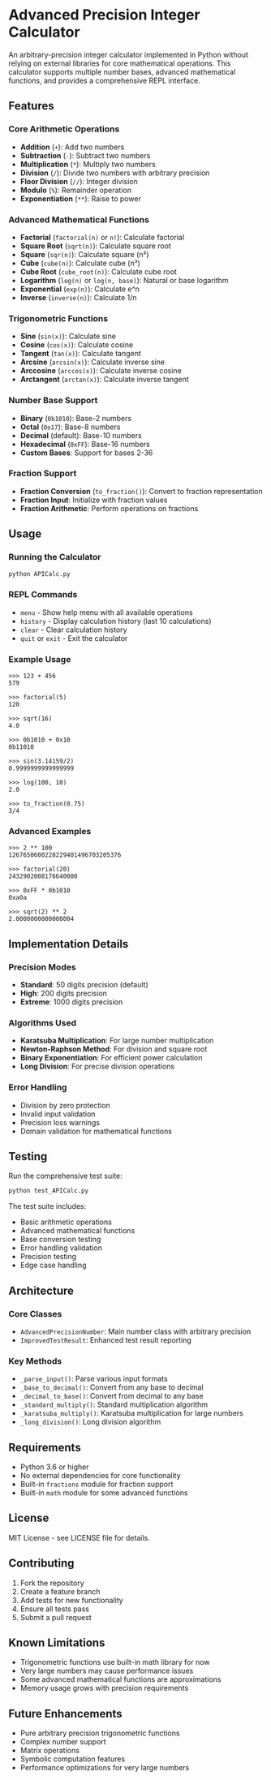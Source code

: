 # Advanced Precision Integer Calculator

An arbitrary-precision integer calculator implemented in Python without relying on external libraries for core mathematical operations. This calculator supports multiple number bases, advanced mathematical functions, and provides a comprehensive REPL interface.

## Features

### Core Arithmetic Operations
- **Addition** (`+`): Add two numbers
- **Subtraction** (`-`): Subtract two numbers  
- **Multiplication** (`*`): Multiply two numbers
- **Division** (`/`): Divide two numbers with arbitrary precision
- **Floor Division** (`//`): Integer division
- **Modulo** (`%`): Remainder operation
- **Exponentiation** (`**`): Raise to power

### Advanced Mathematical Functions
- **Factorial** (`factorial(n)` or `n!`): Calculate factorial
- **Square Root** (`sqrt(n)`): Calculate square root
- **Square** (`sqr(n)`): Calculate square (n²)
- **Cube** (`cube(n)`): Calculate cube (n³)
- **Cube Root** (`cube_root(n)`): Calculate cube root
- **Logarithm** (`log(n)` or `log(n, base)`): Natural or base logarithm
- **Exponential** (`exp(n)`): Calculate e^n
- **Inverse** (`inverse(n)`): Calculate 1/n

### Trigonometric Functions
- **Sine** (`sin(x)`): Calculate sine
- **Cosine** (`cos(x)`): Calculate cosine
- **Tangent** (`tan(x)`): Calculate tangent
- **Arcsine** (`arcsin(x)`): Calculate inverse sine
- **Arccosine** (`arccos(x)`): Calculate inverse cosine
- **Arctangent** (`arctan(x)`): Calculate inverse tangent

### Number Base Support
- **Binary** (`0b1010`): Base-2 numbers
- **Octal** (`0o17`): Base-8 numbers
- **Decimal** (default): Base-10 numbers
- **Hexadecimal** (`0xFF`): Base-16 numbers
- **Custom Bases**: Support for bases 2-36

### Fraction Support
- **Fraction Conversion** (`to_fraction()`): Convert to fraction representation
- **Fraction Input**: Initialize with fraction values
- **Fraction Arithmetic**: Perform operations on fractions

## Usage

### Running the Calculator

```bash
python APICalc.py
```

### REPL Commands

- `menu` - Show help menu with all available operations
- `history` - Display calculation history (last 10 calculations)
- `clear` - Clear calculation history
- `quit` or `exit` - Exit the calculator

### Example Usage

```
>>> 123 + 456
579

>>> factorial(5)
120

>>> sqrt(16)
4.0

>>> 0b1010 + 0x10
0b11010

>>> sin(3.14159/2)
0.9999999999999999

>>> log(100, 10)
2.0

>>> to_fraction(0.75)
3/4
```

### Advanced Examples

```
>>> 2 ** 100
1267650600228229401496703205376

>>> factorial(20)
2432902008176640000

>>> 0xFF * 0b1010
0xa0a

>>> sqrt(2) ** 2
2.0000000000000004
```

## Implementation Details

### Precision Modes
- **Standard**: 50 digits precision (default)
- **High**: 200 digits precision
- **Extreme**: 1000 digits precision

### Algorithms Used
- **Karatsuba Multiplication**: For large number multiplication
- **Newton-Raphson Method**: For division and square root
- **Binary Exponentiation**: For efficient power calculation
- **Long Division**: For precise division operations

### Error Handling
- Division by zero protection
- Invalid input validation
- Precision loss warnings
- Domain validation for mathematical functions

## Testing

Run the comprehensive test suite:

```bash
python test_APICalc.py
```

The test suite includes:
- Basic arithmetic operations
- Advanced mathematical functions
- Base conversion testing
- Error handling validation
- Precision testing
- Edge case handling

## Architecture

### Core Classes
- `AdvancedPrecisionNumber`: Main number class with arbitrary precision
- `ImprovedTestResult`: Enhanced test result reporting

### Key Methods
- `_parse_input()`: Parse various input formats
- `_base_to_decimal()`: Convert from any base to decimal
- `_decimal_to_base()`: Convert from decimal to any base
- `_standard_multiply()`: Standard multiplication algorithm
- `_karatsuba_multiply()`: Karatsuba multiplication for large numbers
- `_long_division()`: Long division algorithm

## Requirements

- Python 3.6 or higher
- No external dependencies for core functionality
- Built-in `fractions` module for fraction support
- Built-in `math` module for some advanced functions

## License

MIT License - see LICENSE file for details.

## Contributing

1. Fork the repository
2. Create a feature branch
3. Add tests for new functionality
4. Ensure all tests pass
5. Submit a pull request

## Known Limitations

- Trigonometric functions use built-in math library for now
- Very large numbers may cause performance issues
- Some advanced mathematical functions are approximations
- Memory usage grows with precision requirements

## Future Enhancements

- Pure arbitrary precision trigonometric functions
- Complex number support
- Matrix operations
- Symbolic computation features
- Performance optimizations for very large numbers